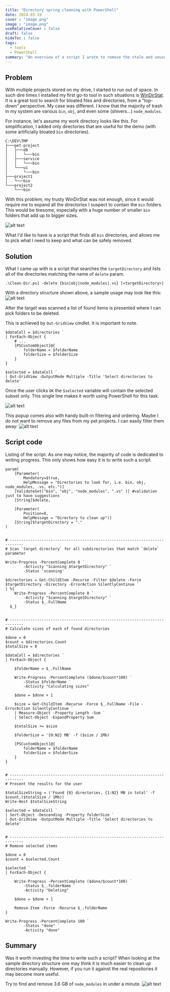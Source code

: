 ```yaml
---
title: "Directory spring cleaning with PowerShell"
date: 2024-03-19
cover : "image.png"
image : "image.png"
useRelativeCover : false
draft: false
hideToc : false
tags:
  - tools
  - PowerShell
summary: "An overview of a script I wrote to remove the stale and unused `bin, `obj`, and `node_modules` directories from my drive."
---
```


## Problem

With multiple projects stored on my drive, I started to run out of space. In such dire times I installed my first go-to tool in such situations is [WinDirStat](https://windirstat.net/). 
It is a great tool to search for bloated files and directories, from a "top-down" perspective. My case was different. I know that the majority of trash in my system are various `bin`, `obj`, and even some (shivers...) `node_modules`.

For instance, let's assume my work directory looks like this. For simplification, I added only directories that are useful for the demo (with some artificially bloated `bin` directories).

```
C:\DEV\TMP
├───pet-project
│   ├───db
│   │   └───bin
│   ├───service
│   │   └───bin
│   └───ui
│       └───bin
├───project1
│   └───bin
└───project2
    └───bin
```

With this problem, my trusty WinDirStat was not enough, since it would require me to expand all the directories I suspect to contain the `bin` folders. This would be tiresome, especially with a huge number of smaller `bin` folders that add up to bigger sizes.

![alt text](image-1.png)

What I'd like to have is a script that finds all `bin` directories, and allows me to pick what I need to keep and what can be safely removed.

## Solution

What I came up with is a script that searches the `targetDirectory` and lists all of the directories matching the name of `delete` param.

```
.\Clean-Dir.ps1 -delete {bin|obj|node_modules|.vs} [<targetDirectory>]
```

With a directory structure shown above, a sample usage may look like this:
![alt text](image-2.png)

After the target was scanned a list of found items is presented where I can pick folders to be deleted.

This is achieved by `Out-GridView` cmdlet. It is important to note.

```pwsh
$dataColl = $directories `
| ForEach-Object {
    # ...
    [PSCustomObject]@{
        folderName = $folderName
        folderSize = $folderSize
    }
}

$selected = $dataColl `
| Out-GridView -OutputMode Multiple -Title 'Select directories to delete'
```

Once the user clicks `OK` the `$selected` variable will contain the selected subset only. 
This single line makes it worth using PowerShell for this task.

![alt text](image-5.png)

This popup comes also with handy built-in filtering and ordering. Maybe I do not want to remove any files from my pet projects. I can easily filter them away:
![alt text](image-4.png)

## Script code

Listing of the script. As one may notice, the majority of code is dedicated to writing progress. This only shows how easy it is to write such a script.

```pwsh
param(
    [Parameter(
        Mandatory=$true,
        HelpMessage = "Directories to look for, i.e. bin, obj, node_modules, .vs, etc.")]
    [ValidateSet("bin", "obj", "node_modules", ".vs" )] #validation just to have suggestions
    [String]$delete,

    [Parameter(
        Position=0, 
        HelpMessage = "Directory to clean up")]
    [String]$targetDirectory = "."
)


# ----------------------------------------------------------------------------
# Scan `target directory` for all subdirectories that match `delete` parameter

Write-Progress -PercentComplete 0 `
        -Activity "Scanning $targetDirectory" `
        -Status 'scanning'

$directories = Get-ChildItem -Recurse -Filter $delete -Force $targetDirectory -Directory -ErrorAction SilentlyContinue `
| %{
    Write-Progress -PercentComplete 0 `
        -Activity "Scanning $targetDirectory" `
        -Status $_.FullName
  $_}


# ----------------------------------------------------------------------------
# Calculate sizes of each of found directories

$done = 0
$count = $directories.Count
$totalSize = 0

$dataColl = $directories `
| ForEach-Object {

    $folderName = $_.FullName

    Write-Progress -PercentComplete ($done/$count*100) `
        -Status $folderName `
        -Activity "Calculating sizes"

    $done = $done + 1

    $size = Get-ChildItem -Recurse -Force $_.FullName -File -ErrorAction SilentlyContinue `
    | Measure-Object -Property Length -Sum `
    | Select-Object -ExpandProperty Sum
    
    $totalSize += $size

    $folderSize = '{0:N2} MB' -f ($size / 1Mb)

    [PSCustomObject]@{
        folderName = $folderName
        folderSize = $folderSize
    }
}


# ----------------------------------------------------------------------------
# Present the results for the user

$totalSizeString = ('Found {0} directories, {1:N2} MB in total' -f $count,($totalSize / 1Mb))
Write-Host $totalSizeString

$selected = $dataColl `
| Sort-Object -Descending -Property folderSize `
| Out-GridView -OutputMode Multiple -Title 'Select directories to delete'


# ----------------------------------------------------------------------------
# Remove selected items

$done = 0
$count = $selected.Count

$selected `
| ForEach-Object {
    
    Write-Progress -PercentComplete ($done/$count*100) `
        -Status $_.folderName `
        -Activity "Deleting"

    $done = $done + 1

    Remove-Item -Force -Recurse $_.folderName
}

Write-Progress -PercentComplete 100 `
        -Status "done" `
        -Activity "done"
```


## Summary

Was it worth investing the time to write such a script? When looking at the sample directory structure one may think it is much easier to clean up directories manually.
However, if you run it against the real repositories it may become more useful. 

Try to find and remove 3.6 GB of `node_modules` in under a minute.
![alt text](image-7.png)